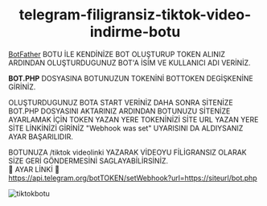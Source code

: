 # <h1 align="center">telegram-filigransiz-tiktok-video-indirme-botu</h1>

<a href="https://t.me/BotFather">BotFather</a> BOTU İLE KENDİNİZE BOT OLUŞTURUP TOKEN ALINIZ ARDINDAN OLUŞTURDUGUNUZ BOT'A İSİM VE KULLANICI ADI VERİNİZ.
<br>

**BOT.PHP** DOSYASINA BOTUNUZUN TOKENİNİ BOTTOKEN DEGİŞKENİNE GİRİNİZ.

OLUŞTURDUGUNUZ BOTA START VERİNİZ DAHA SONRA SİTENİZE BOT.PHP DOSYASINI AKTARINIZ ARDINDAN BOTUNUZU SİTENİZE AYARLAMAK İÇİN TOKEN YAZAN YERE 
TOKENİNİZİ SİTE URL YAZAN YERE SİTE LİNKİNİZİ GİRİNİZ "Webhook was set" UYARISINI DA ALDIYSANIZ AYAR BAŞARILIDIR.

BOTUNUZA /tiktok videolinki YAZARAK VİDEOYU FİLİGRANSIZ OLARAK SİZE GERİ GÖNDERMESİNİ SAGLAYABİLİRSİNİZ.
<br>
🔻 AYAR LİNKİ 🔻<br>
https://api.telegram.org/botTOKEN/setWebhook?url=https://siteurl/bot.php


![tiktokbotu](https://user-images.githubusercontent.com/88912764/129429328-1bc530bc-586f-4227-b77e-3bcea65b8d9a.PNG)
